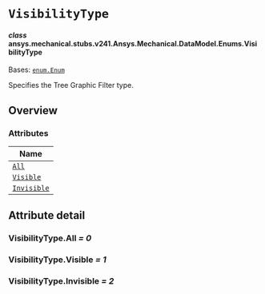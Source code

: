 # `VisibilityType`



#### *class* ansys.mechanical.stubs.v241.Ansys.Mechanical.DataModel.Enums.VisibilityType

Bases: [`enum.Enum`](https://docs.python.org/3/library/enum.html#enum.Enum)

Specifies the Tree Graphic Filter type.

<!-- !! processed by numpydoc !! -->

<a id="overview"></a>

## Overview

### Attributes

| Name |
| ---------------------------------------------------------------------------------------------------------------- |
| [`All`](../../../../../v242/Ansys/Mechanical/DataModel/Enums/VisibilityType.md#VisibilityType.All) |
| [`Visible`](../../../../../v242/Ansys/Mechanical/DataModel/Enums/VisibilityType.md#VisibilityType.Visible) |
| [`Invisible`](../../../../../v242/Ansys/Mechanical/DataModel/Enums/VisibilityType.md#VisibilityType.Invisible) |

<a id="attribute-detail"></a>

## Attribute detail

<a id="VisibilityType.All"></a>

### VisibilityType.All *= 0*

<a id="VisibilityType.Visible"></a>

### VisibilityType.Visible *= 1*

<a id="VisibilityType.Invisible"></a>

### VisibilityType.Invisible *= 2*


